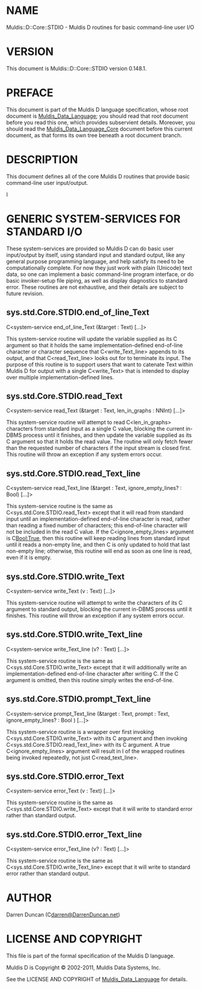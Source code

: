 # NAME

Muldis::D::Core::STDIO - Muldis D routines for basic command-line user I/O

# VERSION

This document is Muldis::D::Core::STDIO version 0.148.1.

# PREFACE

This document is part of the Muldis D language specification, whose root
document is [Muldis_Data_Language](Muldis_Data_Language.md); you should read that root document before
you read this one, which provides subservient details.  Moreover, you
should read the [Muldis_Data_Language_Core](Muldis_Data_Language_Core.md) document before this current
document, as that forms its own tree beneath a root document branch.

# DESCRIPTION

This document defines all of the core Muldis D routines that provide
basic command-line user input/output.

I<This documentation is pending.>

# GENERIC SYSTEM-SERVICES FOR STANDARD I/O

These system-services are provided so Muldis D can do basic user
input/output by itself, using standard input and standard output, like any
general purpose programming language, and help satisfy its need to be
computationally complete.  For now they just work with plain (Unicode) text
data, so one can implement a basic command-line program interface, or do
basic invoker-setup file piping, as well as display diagnostics to standard
error.  These routines are not exhaustive, and their details are subject to
future revision.

## sys.std.Core.STDIO.end_of_line_Text

C<system-service end_of_line_Text (&target : Text)
[...]>

This system-service routine will update the variable supplied as its
C<target> argument so that it holds the same implementation-defined
end-of-line character or character sequence that C<write_Text_line> appends
to its output, and that C<read_Text_line> looks out for to terminate its
input.  The purpose of this routine is to support users that want to
catenate Text within Muldis D for output with a single C<write_Text> that
is intended to display over multiple implementation-defined lines.

## sys.std.Core.STDIO.read_Text

C<system-service read_Text (&target : Text,
len_in_graphs : NNInt) [...]>

This system-service routine will attempt to read C<len_in_graphs>
characters from standard input as a single C<Text> value, blocking the
current in-DBMS process until it finishes, and then update the variable
supplied as its C<target> argument so that it holds the read value.  The
routine will only fetch fewer than the requested number of characters if
the input stream is closed first.  This routine will throw an exception if
any system errors occur.

## sys.std.Core.STDIO.read_Text_line

C<system-service read_Text_line (&target : Text,
ignore_empty_lines? : Bool) [...]>

This system-service routine is the same as C<sys.std.Core.STDIO.read_Text>
except that it will read from standard input until an
implementation-defined end-of-line character is read, rather than reading a
fixed number of characters; this end-of-line character will not be included
in the read C<Text> value.  If the C<ignore_empty_lines> argument is
C<Bool:True>, then this routine will keep reading lines from standard input
until it reads a non-empty line, and then C<target> is only updated to hold
that last non-empty line; otherwise, this routine will end as soon as one
line is read, even if it is empty.

## sys.std.Core.STDIO.write_Text

C<system-service write_Text (v : Text) [...]>

This system-service routine will attempt to write the characters of its
C<v> argument to standard output, blocking the current in-DBMS process
until it finishes.  This routine will throw an exception if any system
errors occur.

## sys.std.Core.STDIO.write_Text_line

C<system-service write_Text_line (v? : Text) [...]>

This system-service routine is the same as C<sys.std.Core.STDIO.write_Text>
except that it will additionally write an implementation-defined
end-of-line character after writing C<v>.  If the C<v> argument is omitted,
then this routine simply writes the end-of-line.

## sys.std.Core.STDIO.prompt_Text_line

C<system-service prompt_Text_line (&target : Text,
prompt : Text, ignore_empty_lines? : Bool ) [...]>

This system-service routine is a wrapper over first invoking
C<sys.std.Core.STDIO.write_Text> with its C<prompt> argument and then
invoking C<sys.std.Core.STDIO.read_Text_line> with its C<target> argument.
A true C<ignore_empty_lines> argument will result in I<both> of the wrapped
routines being invoked repeatedly, not just C<read_text_line>.

## sys.std.Core.STDIO.error_Text

C<system-service error_Text (v : Text) [...]>

This system-service routine is the same as C<sys.std.Core.STDIO.write_Text>
except that it will write to standard error rather than standard output.

## sys.std.Core.STDIO.error_Text_line

C<system-service error_Text_line (v? : Text) [...]>

This system-service routine is the same as
C<sys.std.Core.STDIO.write_Text_line> except that it will write to standard
error rather than standard output.

# AUTHOR

Darren Duncan (C<darren@DarrenDuncan.net>)

# LICENSE AND COPYRIGHT

This file is part of the formal specification of the Muldis D language.

Muldis D is Copyright © 2002-2011, Muldis Data Systems, Inc.

See the LICENSE AND COPYRIGHT of [Muldis_Data_Language](Muldis_Data_Language.md) for details.
